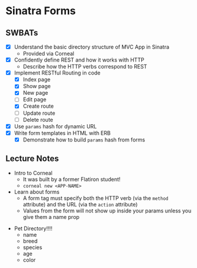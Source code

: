 Sinatra Forms
=============

## SWBATs

- [x] Understand the basic directory structure of MVC App in Sinatra
  - Provided via Corneal
- [x] Confidently define REST and how it works with HTTP
  - Describe how the HTTP verbs correspond to REST
- [x] Implement RESTful Routing in code
  - [x] Index page
  - [x] Show page
  - [x] New page
  - [ ] Edit page
  - [x] Create route
  - [ ] Update route
  - [ ] Delete route
- [x] Use `params` hash for dynamic URL
- [x] Write form templates in HTML with ERB
  - [x] Demonstrate how to build `params` hash from forms

## Lecture Notes

* Intro to Corneal
  - It was built by a former Flatiron student!
  - `corneal new <APP-NAME>`  
* Learn about forms
  - A form tag must specify both the HTTP verb (via the `method` attribute) and the URL (via the `action` attribute)
  - Values from the form will not show up inside your params unless you give them a name prop 


- Pet Directory!!!!
  - name
  - breed
  - species
  - age
  - color






